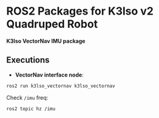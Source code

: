# ROS2 Packages for K3lso v2 Quadruped Robot

**K3lso VectorNav IMU package**

## Executions

* **VectorNav interface node**:

``` bash
ros2 run k3lso_vectornav k3lso_vectornav
```

Check `/imu` freq:

``` bash
ros2 topic hz /imu
```
